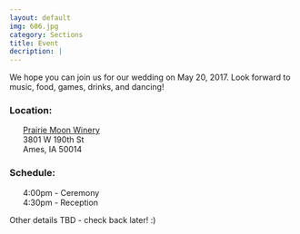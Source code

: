```yaml
---
layout: default
img: 606.jpg
category: Sections
title: Event
decription: |
---
```


We hope you can join us for our wedding on May 20, 2017. Look forward to music, food, games, drinks, and dancing!

### Location:
<ul style="list-style:none;">
  <li><a href="http://www.prairiemoonwinery.com/">Prairie Moon Winery</a></li>
  <li>3801 W 190th St</li>
  <li>Ames, IA 50014</li>
</ul>

### Schedule:
<ul style="list-style:none;">
<!--  <li>3:00pm - Optional happy hour at <a href="http://www.alluvialbrewing.com/">Alluvial Brewing</a></li>-->
  <li>4:00pm - Ceremony</li>
  <li>4:30pm - Reception</li>
</ul>

Other details TBD - check back later! :)
